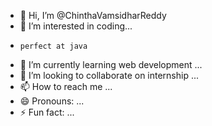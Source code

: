 - 👋 Hi, I’m @ChinthaVamsidharReddy
- 👀 I’m interested in coding...
-     perfect at java
- 🌱 I’m currently learning web development ...
- 💞️ I’m looking to collaborate on internship  ...
- 📫 How to reach me ...
- 😄 Pronouns: ...
- ⚡ Fun fact: ...

<!---
ChinthaVamsidharReddy/ChinthaVamsidharReddy is a ✨ special ✨ repository because its `README.md` (this file) appears on your GitHub profile.
You can click the Preview link to take a look at your changes.
--->
